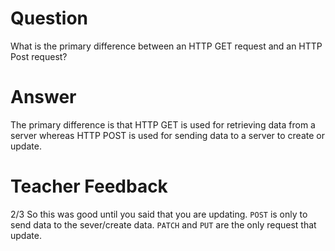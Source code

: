 # Question

What is the primary difference between an HTTP GET request and an HTTP Post request?

# Answer
The primary difference is that HTTP GET is used for retrieving data from a server whereas HTTP POST is used for sending data to a server to create or update.
# Teacher Feedback
2/3
So this was good until you said that you are updating.
`POST` is only to send data to the sever/create data. `PATCH` and `PUT` are the only request that update.

